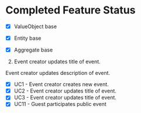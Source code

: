 # Completed Feature Status

* [x] ValueObject base
* [x] Entity base
* [x] Aggregate base


2) Event creator updates title of event.

Event creator updates description of event.
* [x] UC1 - Event creator creates new event.
* [x] UC2 - Event creator updates title of event.
* [x] UC3 - Event creator updates title of event.
* [x] UC11 - Guest participates public event